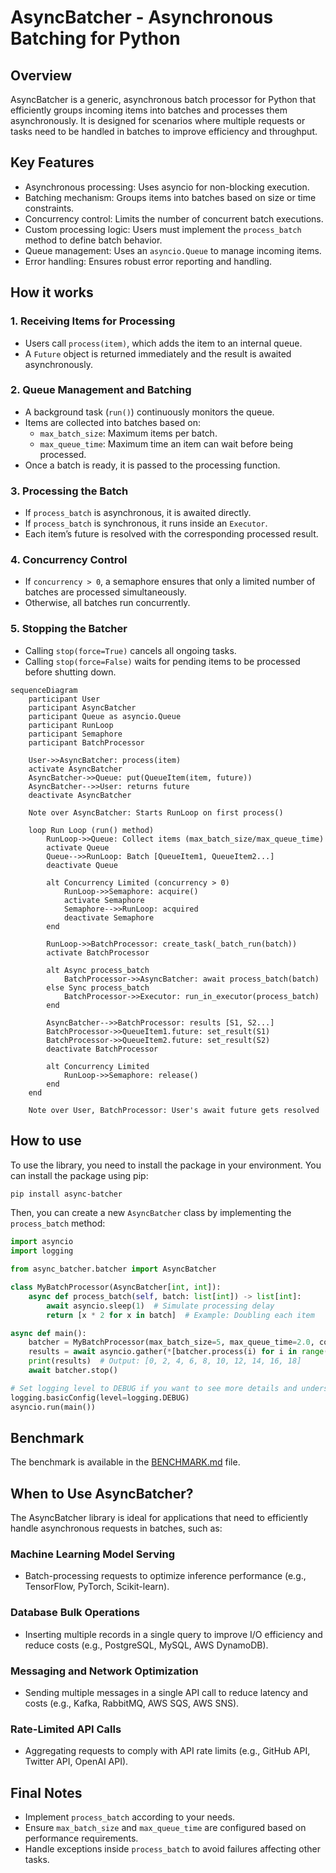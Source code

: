 # AsyncBatcher - Asynchronous Batching for Python

## Overview
AsyncBatcher is a generic, asynchronous batch processor for Python that efficiently groups incoming items into batches
and processes them asynchronously. It is designed for scenarios where multiple requests or tasks need to be handled in
batches to improve efficiency and throughput.

## Key Features
- Asynchronous processing: Uses asyncio for non-blocking execution.
- Batching mechanism: Groups items into batches based on size or time constraints.
- Concurrency control: Limits the number of concurrent batch executions.
- Custom processing logic: Users must implement the `process_batch` method to define batch behavior.
- Queue management: Uses an `asyncio.Queue` to manage incoming items.
- Error handling: Ensures robust error reporting and handling.

## How it works

### 1. Receiving Items for Processing
- Users call `process(item)`, which adds the item to an internal queue.
- A `Future` object is returned immediately and the result is awaited asynchronously.

### 2. Queue Management and Batching
- A background task (`run()`) continuously monitors the queue.
- Items are collected into batches based on:
  - `max_batch_size`: Maximum items per batch.
  - `max_queue_time`: Maximum time an item can wait before being processed.
- Once a batch is ready, it is passed to the processing function.

### 3. Processing the Batch
- If `process_batch` is asynchronous, it is awaited directly.
- If `process_batch` is synchronous, it runs inside an `Executor`.
- Each item’s future is resolved with the corresponding processed result.

### 4. Concurrency Control
- If `concurrency > 0`, a semaphore ensures that only a limited number of batches are processed simultaneously.
- Otherwise, all batches run concurrently.

### 5. Stopping the Batcher
- Calling `stop(force=True)` cancels all ongoing tasks.
- Calling `stop(force=False)` waits for pending items to be processed before shutting down.

```mermaid
sequenceDiagram
    participant User
    participant AsyncBatcher
    participant Queue as asyncio.Queue
    participant RunLoop
    participant Semaphore
    participant BatchProcessor

    User->>AsyncBatcher: process(item)
    activate AsyncBatcher
    AsyncBatcher->>Queue: put(QueueItem(item, future))
    AsyncBatcher-->>User: returns future
    deactivate AsyncBatcher

    Note over AsyncBatcher: Starts RunLoop on first process()

    loop Run Loop (run() method)
        RunLoop->>Queue: Collect items (max_batch_size/max_queue_time)
        activate Queue
        Queue-->>RunLoop: Batch [QueueItem1, QueueItem2...]
        deactivate Queue

        alt Concurrency Limited (concurrency > 0)
            RunLoop->>Semaphore: acquire()
            activate Semaphore
            Semaphore-->>RunLoop: acquired
            deactivate Semaphore
        end

        RunLoop->>BatchProcessor: create_task(_batch_run(batch))
        activate BatchProcessor

        alt Async process_batch
            BatchProcessor->>AsyncBatcher: await process_batch(batch)
        else Sync process_batch
            BatchProcessor->>Executor: run_in_executor(process_batch)
        end

        AsyncBatcher-->>BatchProcessor: results [S1, S2...]
        BatchProcessor->>QueueItem1.future: set_result(S1)
        BatchProcessor->>QueueItem2.future: set_result(S2)
        deactivate BatchProcessor

        alt Concurrency Limited
            RunLoop->>Semaphore: release()
        end
    end

    Note over User, BatchProcessor: User's await future gets resolved
```

## How to use

To use the library, you need to install the package in your environment. You can install the package using pip:

```bash
pip install async-batcher
```

Then, you can create a new `AsyncBatcher` class by implementing the `process_batch` method:

```python
import asyncio
import logging

from async_batcher.batcher import AsyncBatcher

class MyBatchProcessor(AsyncBatcher[int, int]):
    async def process_batch(self, batch: list[int]) -> list[int]:
        await asyncio.sleep(1)  # Simulate processing delay
        return [x * 2 for x in batch]  # Example: Doubling each item

async def main():
    batcher = MyBatchProcessor(max_batch_size=5, max_queue_time=2.0, concurrency=2)
    results = await asyncio.gather(*[batcher.process(i) for i in range(10)])
    print(results)  # Output: [0, 2, 4, 6, 8, 10, 12, 14, 16, 18]
    await batcher.stop()

# Set logging level to DEBUG if you want to see more details and understand the flow
logging.basicConfig(level=logging.DEBUG)
asyncio.run(main())
```

## Benchmark

The benchmark is available in the [BENCHMARK.md](https://github.com/hussein-awala/async-batcher/blob/main/BENCHMARK.md)
file.

## When to Use AsyncBatcher?
The AsyncBatcher library is ideal for applications that need to efficiently handle asynchronous requests in batches,
such as:

### Machine Learning Model Serving
- Batch-processing requests to optimize inference performance (e.g., TensorFlow, PyTorch, Scikit-learn).

### Database Bulk Operations
- Inserting multiple records in a single query to improve I/O efficiency and reduce costs (e.g., PostgreSQL, MySQL,
  AWS DynamoDB). 

### Messaging and Network Optimization
- Sending multiple messages in a single API call to reduce latency and costs (e.g., Kafka, RabbitMQ, AWS SQS, AWS SNS).

### Rate-Limited API Calls
- Aggregating requests to comply with API rate limits (e.g., GitHub API, Twitter API, OpenAI API).

## Final Notes
- Implement `process_batch` according to your needs.
- Ensure `max_batch_size` and `max_queue_time` are configured based on performance requirements.
- Handle exceptions inside `process_batch` to avoid failures affecting other tasks.